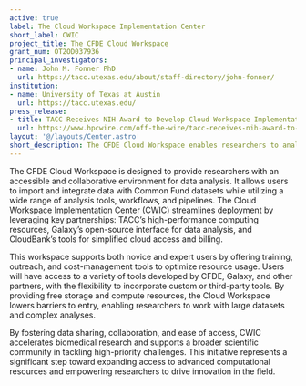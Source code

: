 ```yaml
---
active: true
label: The Cloud Workspace Implementation Center
short_label: CWIC
project_title: The CFDE Cloud Workspace
grant_num: OT2OD037936
principal_investigators:
- name: John M. Fonner PhD
  url: https://tacc.utexas.edu/about/staff-directory/john-fonner/
institution:
- name: University of Texas at Austin
  url: https://tacc.utexas.edu/
press_release:
- title: TACC Receives NIH Award to Develop Cloud Workspace Implementation Center
  url: https://www.hpcwire.com/off-the-wire/tacc-receives-nih-award-to-develop-cloud-workspace-implementation-center/
layout: '@/layouts/Center.astro'
short_description: The CFDE Cloud Workspace enables researchers to analyze, integrate, and share data with powerful tools, fostering collaboration and accelerating discoveries through free computational resources and training.
---
```

The CFDE Cloud Workspace is designed to provide researchers with an accessible and collaborative environment for data analysis. It allows users to import and integrate data with Common Fund datasets while utilizing a wide range of analysis tools, workflows, and pipelines. The Cloud Workspace Implementation Center (CWIC) streamlines deployment by leveraging key partnerships: TACC’s high-performance computing resources, Galaxy’s open-source interface for data analysis, and CloudBank’s tools for simplified cloud access and billing. 

This workspace supports both novice and expert users by offering training, outreach, and cost-management tools to optimize resource usage. Users will have access to a variety of tools developed by CFDE, Galaxy, and other partners, with the flexibility to incorporate custom or third-party tools. By providing free storage and compute resources, the Cloud Workspace lowers barriers to entry, enabling researchers to work with large datasets and complex analyses.

By fostering data sharing, collaboration, and ease of access, CWIC accelerates biomedical research and supports a broader scientific community in tackling high-priority challenges. This initiative represents a significant step toward expanding access to advanced computational resources and empowering researchers to drive innovation in the field.